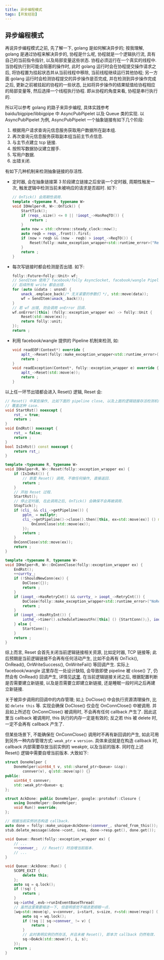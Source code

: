 ```yaml
---
title: 异步编程模式
tags: [开发经验]
---
```


## 异步编程模式

再说异步编程模式之前, 先了解一下, golang 是如何解决异步的; 按我理解, golang 是通过协程来解决异步的, 协程是什么呢, 协程就是一个逻辑执行流, 具有自己的当前指令指针, 以及局部变量这些状态. 协程必须运行在一个真实的线程中. 当协程执行到可能会阻塞的操作时, 此时 golang 运行时会在协程提交操作请求之后, 将协程置为挂起状态并从当前线程中移除, 当前线程继续运行其他协程; 另一方面 golang 运行时会检测协程提交的异步操作是否完成, 并在检测到异步操作完成之后, 更新之前被挂起的协程的一些状态, 比如将异步操作的结果赋值给协程相应的局部变量等, 然后选择一个线程执行协程. 即从协程的角度来看, 协程是串行执行的.

所以可以参考 golang 的路子来异步编程, 具体实践参考 baidu/bigpipe/libbigpipe 中 AsyncPubPipelet 以及 Queue 类的实现. 以 AsyncPubPipelet 为例, AsyncPubPipelet 一个抽象链接有如下几个阶段:

1.  根据用户请求查询元信息服务获取用户数据所在副本组.
2.  再次查询元信息服务获取副本组当前主节点信息.
3.  与主节点建立 tcp 链接.
4.  按照写数据协议建立握手.
5.  写用户数据.
6.  出错关闭.

有如下几种机制来检测抽象链接的存活性.

-   定时器, 会在抽象链接第 3 阶段建立链接之后安装一个定时器, 周期性触发一次, 触发逻辑中检测当前未被响应的请求是否超时. 如下:

    ```c++
    // OnTick() 会周期性调用.
    template <typename R, typename W>
    void IOHelper<R, W>::OnTick() {
        StartTick();
        if (reqs_.size() <= 0 || !ioopt_->HasReqTO()) {
            return ;
        }
        auto now = std::chrono::steady_clock::now();
        auto reqb = reqs_.front().first;
        if (now > reqb && (now - reqb) > ioopt_->ReqTO()) {
            Reset(folly::make_exception_wrapper<std::runtime_error>("ReqTimeout"));
        }
        return ;
    }
    ```

-   每次写链接时都会检测是否出错. 如下:

    ```c++
    folly::Future<folly::Unit> wf;
    // SendItem 使用了 facebook/folly AsyncSocket, facebook/wangle Pipeline, 会确保一旦一次 write 出错,
    // 后续所有 write 都会出错.
    for (auto &&data : unsnd) {
        unack_.emplace_back(/* 无关紧要的参数们 */, std::move(data));
        wf = SendItem(unack_.back());
    }
    // 若 wf 出错, 则会调用 onError 回调.
    wf.onError([this] (folly::exception_wrapper ex) -> folly::Unit {
        Reset(std::move(ex));
        return folly::unit;
    });
    return ;
    ```

-   利用 facebook/wangle 提供的 Pipeline 机制来检测, 如:

    ```c++
    void readEOF(Context*) override {
        aplt_->Reset(folly::make_exception_wrapper<std::runtime_error>("ReadEOF"));
        return ;
    }
    void readException(Context*, folly::exception_wrapper e) override {
        aplt_->Reset(std::move(e));
        return ;
    }
    ```

以上任一环节出错都会进入 Reset() 逻辑, Reset 会:

```c++
// Reset() 中某些操作, 比如下面的 pipeline close, 以及上面的逻辑链接存活检测机制都会触发嵌套 Reset 调用, 这里需要
// 覆盖这种 case.
void StartRst() noexcept {
    rst_ = true;
    return ;
}
void EndRst() noexcept {
    rst_ = false;
    return ;
}
bool IsInRst() const noexcept {
    return rst_;
}

template <typename R, typename W>
void IOHelper<R, W>::Reset(folly::exception_wrapper ex) {
    if (IsInRst()) {
        // 嵌套 Reset() 调用, 不做任何操作, 直接返回.
        return ;
    }
    // 开始 Reset 过程.
    StartRst();
    // 停止定时器, 在此调用之后, OnTick() 会确保不会再被调用.
    StopTick();
    if (cli_ && cli_->getPipeline()) {
        ppln_ = nullptr;
        cli_->getPipeline()->close().then([this, ex=std::move(ex)] () mutable {
            OnConnClose(std::move(ex));
        });
        return ;
    }
    OnConnClose(std::move(ex));
    return ;
}

template <typename R, typename W>
void IOHelper<R, W>::OnConnClose(folly::exception_wrapper ex) {
    EndRst();
    ++currty_;
    if (!ShouldNewConn(ex)) {
        DoClose({});
        return ;
    }
    if (ioopt_->HasRetryCnt() && currty_ > ioopt_->RetryCnt()) {
        DoClose(folly::make_exception_wrapper<std::runtime_error>("NoRetryTimes"));
        return ;
    }
    if (ioopt_->HasRtyInt()) {
        iothd_->timer().scheduleTimeoutFn([this] () {StartConn();}, ioopt_->RtyInt());
    } else {
        StartConn();
    }
    return ;
}
```

综上而言, Reset 会首先关闭当前逻辑链接相关资源, 比如定时器, TCP 链接等; 此后预期是当前逻辑链接不会再有任何活动产生, 比如不会再有 OnTick(), OnRead(), OnWriteSuccess(), OnWriteFail() 等回调产生. 实际上 facebook/wangle 这里存在一处设计缺陷, 会导致即使 pipeline 被 close() 了, 仍然会有 OnRead() 回调产生, 详情见[这里](https://github.com/facebook/wangle/pull/136). 在当前逻辑链接关闭之后, 根据配置判断是否需要建立新链接, 以及是否需要立即建立新链接, 还是睡眠一段时间之后再建立新链接.

关于被异步调用的回调中的内存管理; 如上 DoClose() 中会执行资源清理操作, 比如 `delete this` 等. 实现会确保 DoClose() 仅会在 OnConnClose() 中被调用. 并且如上所述在 OnConnClose() 被调用时, 不会再有任何 callback 产生了. 因此这里当 callback 被调用时, this 执行的内存一定是有效的; 反之若 this 被 delete 时, 一定不会再有 callback 产生了.

但某些场景下, 不能确保在 OnConnClose() 调用时不再有新回调的产生, 如此可用到另外一种内存管理方式: `weak_ptr` + `version`. 具体来说就是在构造 callback 时, callback 内部需要存放当前实例的 weakptr, 以及当前的版本. 同时在上述 Reset() 逻辑中需要自增当前版本. 大致如下:

```c++
struct DoneHelper {
    DoneHelper(uint64_t v, std::shared_ptr<Queue> &&sp):
        connver(v), q(std::move(sp)) {}
public:
    uint64_t connver;
    std::weak_ptr<Queue> q;
};

struct AckDone: public DoneHelper, google::protobuf::Closure {
    using DoneHelper::DoneHelper;
    void Run() override;
};

// 根据当前实例状态构造 callback.
auto done = folly::make_unique<AckDone>(connver_, shared_from_this());
stub.delete_message(&done->cont, &req, done->resp.get(), done.get());

void Queue::Reset(folly::exception_wrapper ex) {
    // ...
    ++connver_;  // Reset() 时自增当前版本.
    // ...
}

void Queue::AckDone::Run() {
    SCOPE_EXIT {
        delete this;
    };
    auto sq = q.lock();
    if (!sq) {
        return ;
    }
    sq->iothd_.evb->runInEventBaseThread(
    // 虽然这里需要缩进一下, 但是明感觉不缩进更顺眼一点.
    [wq=std::move(q), v=connver, i=start, s=size, r=std::move(resp)] () mutable {
        auto sq = wq.lock();
        if (!sq || sq->connver_ != v) {
            return ;
        }
        // 此时表明实例仍然存活, 并且未被 Reset(), 即本次 callback 仍然有效.
        sq->DoAck(std::move(r), i, s);
    });
    return ;
}
```

